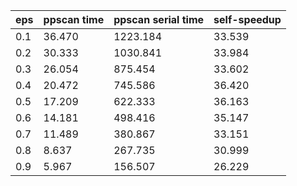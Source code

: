 eps | ppscan time | ppscan serial time | self-speedup 
--- | --- | --- | ---
0.1 | 36.470 | 1223.184 | 33.539
0.2 | 30.333 | 1030.841 | 33.984
0.3 | 26.054 | 875.454 | 33.602
0.4 | 20.472 | 745.586 | 36.420
0.5 | 17.209 | 622.333 | 36.163
0.6 | 14.181 | 498.416 | 35.147
0.7 | 11.489 | 380.867 | 33.151
0.8 | 8.637 | 267.735 | 30.999
0.9 | 5.967 | 156.507 | 26.229
